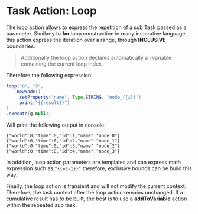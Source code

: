 # Task Action: Loop

The loop action allows to express the repetition of a sub Task passed as a parameter. Similarly to **for** loop construction in many imperative language, this action express the iteration over a range, through **INCLUSIVE** boundaries. 

> Additionally the loop action declares automatically a **i** variable containing the current loop index.

Therefore the following expression: 

```java
loop("0", "3",
	newNode()
	.setProperty("name", Type.STRING, "node_{{i}}")
	.print("{{result}}")
)
.execute(g,null);
```

Will print the following output in console:

```
{"world":0,"time":0,"id":1,"name":"node_0"}
{"world":0,"time":0,"id":2,"name":"node_1"}
{"world":0,"time":0,"id":3,"name":"node_2"}
{"world":0,"time":0,"id":4,"name":"node_3"}
```

In addition, loop action parameters are templates and can express math expression such as ```"{{=3-1}}"``` therefore, exclusive bounds can be build this way.

Finally, the loop action is transient and will not modify the current context. Therefore, the task context after the loop action remains unchanged. If a cumulative result has to be built, the best is to use a **addToVariable** action within the repeated sub task.


